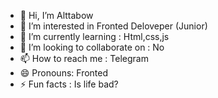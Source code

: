 - 👋 Hi, I’m Alttabow
- 👀 I’m interested in Fronted Deloveper  (Junior)
- 🌱 I’m currently learning : Html,css,js
- 💞️ I’m looking to collaborate on : No 
- 📫 How to reach me : Telegram 
- 😄 Pronouns: Fronted 
- ⚡ Fun facts : Is life bad? 
